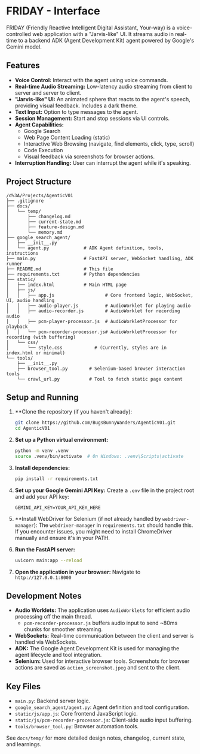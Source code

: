 # FRIDAY - Interface

FRIDAY (Friendly Reactive Intelligent Digital Assistant, Your-way) is a voice-controlled web application with a "Jarvis-like" UI. It streams audio in real-time to a backend ADK (Agent Development Kit) agent powered by Google's Gemini model.

## Features

-   **Voice Control:** Interact with the agent using voice commands.
-   **Real-time Audio Streaming:** Low-latency audio streaming from client to server and server to client.
-   **"Jarvis-like" UI:** An animated sphere that reacts to the agent's speech, providing visual feedback. Includes a dark theme.
-   **Text Input:** Option to type messages to the agent.
-   **Session Management:** Start and stop sessions via UI controls.
-   **Agent Capabilities:**
    -   Google Search
    -   Web Page Content Loading (static)
    -   Interactive Web Browsing (navigate, find elements, click, type, scroll)
    -   Code Execution
    -   Visual feedback via screenshots for browser actions.
-   **Interruption Handling:** User can interrupt the agent while it's speaking.

## Project Structure

```
/d%3A/Projects/AgenticV01
├── .gitignore
├── docs/
│   └── temp/
│       ├── changelog.md
│       ├── current-state.md
│       ├── feature-design.md
│       └── memory.md
├── google_search_agent/
│   ├── __init__.py
│   └── agent.py             # ADK Agent definition, tools, instructions
├── main.py                  # FastAPI server, WebSocket handling, ADK runner
├── README.md                # This file
├── requirements.txt         # Python dependencies
├── static/
│   ├── index.html           # Main HTML page
│   ├── js/
│   │   ├── app.js                   # Core frontend logic, WebSocket, UI, audio handling
│   │   ├── audio-player.js          # AudioWorklet for playing audio
│   │   ├── audio-recorder.js        # AudioWorklet for recording audio
│   │   ├── pcm-player-processor.js  # AudioWorkletProcessor for playback
│   │   └── pcm-recorder-processor.js# AudioWorkletProcessor for recording (with buffering)
│   └── css/
│       └── style.css            # (Currently, styles are in index.html or minimal)
└── tools/
    ├── __init__.py
    ├── browser_tool.py        # Selenium-based browser interaction tools
    └── crawl_url.py           # Tool to fetch static page content
```

## Setup and Running

1.  **Clone the repository (if you haven't already):
    ```bash
    git clone https://github.com/BugsBunnyWanders/AgenticV01.git
    cd AgenticV01
    ```

2.  **Set up a Python virtual environment:**
    ```bash
    python -m venv .venv
    source .venv/bin/activate  # On Windows: .venv\Scripts\activate
    ```

3.  **Install dependencies:**
    ```bash
    pip install -r requirements.txt
    ```

4.  **Set up your Google Gemini API Key:**
    Create a `.env` file in the project root and add your API key:
    ```
    GEMINI_API_KEY=YOUR_API_KEY_HERE
    ```

5.  **Install WebDriver for Selenium (if not already handled by `webdriver-manager`):
    The `webdriver-manager` in `requirements.txt` should handle this. If you encounter issues, you might need to install ChromeDriver manually and ensure it's in your PATH.

6.  **Run the FastAPI server:**
    ```bash
    uvicorn main:app --reload
    ```

7.  **Open the application in your browser:**
    Navigate to `http://127.0.0.1:8000`

## Development Notes

-   **Audio Worklets:** The application uses `AudioWorklet`s for efficient audio processing off the main thread.
    -   `pcm-recorder-processor.js` buffers audio input to send ~80ms chunks for smoother streaming.
-   **WebSockets:** Real-time communication between the client and server is handled via WebSockets.
-   **ADK:** The Google Agent Development Kit is used for managing the agent lifecycle and tool integration.
-   **Selenium:** Used for interactive browser tools. Screenshots for browser actions are saved as `action_screenshot.jpeg` and sent to the client.

## Key Files

-   `main.py`: Backend server logic.
-   `google_search_agent/agent.py`: Agent definition and tool configuration.
-   `static/js/app.js`: Core frontend JavaScript logic.
-   `static/js/pcm-recorder-processor.js`: Client-side audio input buffering.
-   `tools/browser_tool.py`: Browser automation tools.

See `docs/temp/` for more detailed design notes, changelog, current state, and learnings. 